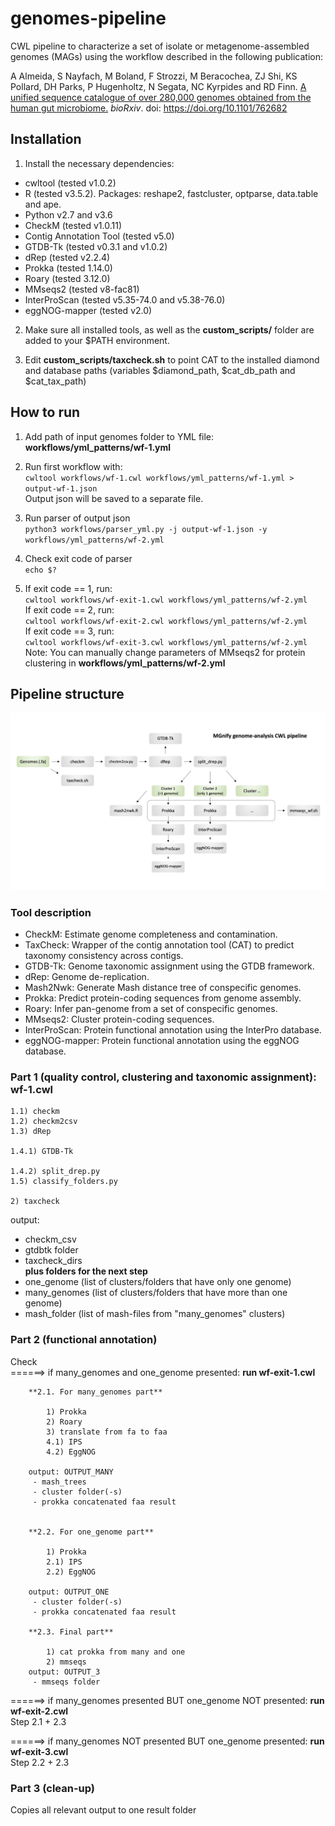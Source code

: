 # genomes-pipeline

CWL pipeline to characterize a set of isolate or metagenome-assembled genomes (MAGs) using the workflow described in the following publication: 

A Almeida, S Nayfach, M Boland, F Strozzi, M Beracochea, ZJ Shi, KS Pollard, DH Parks, P Hugenholtz, N Segata, NC Kyrpides and RD Finn. [A unified sequence catalogue of over 280,000 genomes obtained from the human gut microbiome.](https://www.biorxiv.org/content/10.1101/762682v1) <i>bioRxiv</i>. doi: https://doi.org/10.1101/762682

## Installation

1. Install the necessary dependencies:
- cwltool (tested v1.0.2)
- R (tested v3.5.2). Packages: reshape2, fastcluster, optparse, data.table and ape.
- Python v2.7 and v3.6
- CheckM (tested v1.0.11)
- Contig Annotation Tool (tested v5.0)
- GTDB-Tk (tested v0.3.1 and v1.0.2)
- dRep (tested v2.2.4)
- Prokka (tested 1.14.0)
- Roary (tested 3.12.0)
- MMseqs2 (tested v8-fac81)
- InterProScan (tested v5.35-74.0 and v5.38-76.0)
- eggNOG-mapper (tested v2.0)

2. Make sure all installed tools, as well as the <b>custom_scripts/</b> folder are added to your $PATH environment.

3. Edit <b>custom_scripts/taxcheck.sh</b> to point CAT to the installed diamond and database paths (variables $diamond_path, $cat_db_path and $cat_tax_path)

## How to run

1. Add path of input genomes folder to YML file: <b>workflows/yml_patterns/wf-1.yml</b>

2. Run first workflow with: \
`cwltool workflows/wf-1.cwl workflows/yml_patterns/wf-1.yml > output-wf-1.json` \
Output json will be saved to a separate file.

3. Run parser of output json \
`python3 workflows/parser_yml.py -j output-wf-1.json -y workflows/yml_patterns/wf-2.yml`

4. Check exit code of parser \
`echo $?`

5. If exit code == 1, run: \
`cwltool workflows/wf-exit-1.cwl workflows/yml_patterns/wf-2.yml` \
If exit code == 2, run: \
`cwltool workflows/wf-exit-2.cwl workflows/yml_patterns/wf-2.yml` \
If exit code == 3, run: \
`cwltool workflows/wf-exit-3.cwl workflows/yml_patterns/wf-2.yml` \
Note: You can manually change parameters of MMseqs2 for protein clustering in <b>workflows/yml_patterns/wf-2.yml</b>

## Pipeline structure

![Pipeline overview](cwl_pipeline.png)

### Tool description
- CheckM: Estimate genome completeness and contamination.
- TaxCheck: Wrapper of the contig annotation tool (CAT) to predict taxonomy consistency across contigs.
- GTDB-Tk: Genome taxonomic assignment using the GTDB framework.
- dRep: Genome de-replication.
- Mash2Nwk: Generate Mash distance tree of conspecific genomes.
- Prokka: Predict protein-coding sequences from genome assembly.
- Roary: Infer pan-genome from a set of conspecific genomes.
- MMseqs2: Cluster protein-coding sequences.
- InterProScan: Protein functional annotation using the InterPro database.
- eggNOG-mapper: Protein functional annotation using the eggNOG database.

### Part 1 (quality control, clustering and taxonomic assignment): **wf-1.cwl**

    1.1) checkm 
    1.2) checkm2csv 
    1.3) dRep 

    1.4.1) GTDB-Tk

    1.4.2) split_drep.py
    1.5) classify_folders.py

    2) taxcheck

output: 
 - checkm_csv
 - gtdbtk folder
 - taxcheck_dirs \
**plus folders for the next step**
 - one_genome (list of clusters/folders that have only one genome)
 - many_genomes (list of clusters/folders that have more than one genome)
 - mash_folder (list of mash-files from "many_genomes" clusters)

### Part 2 (functional annotation)
Check \
======> if many_genomes and one_genome presented: **run wf-exit-1.cwl**

        **2.1. For many_genomes part**
            
            1) Prokka
            2) Roary
            3) translate from fa to faa
            4.1) IPS
            4.2) EggNOG
            
        output: OUTPUT_MANY
         - mash_trees
         - cluster folder(-s)
         - prokka concatenated faa result
         
         
        **2.2. For one_genome part** 
        
            1) Prokka
            2.1) IPS
            2.2) EggNOG
            
        output: OUTPUT_ONE
         - cluster folder(-s)
         - prokka concatenated faa result

        **2.3. Final part**   
        
            1) cat prokka from many and one
            2) mmseqs 
        output: OUTPUT_3
         - mmseqs folder
    
======> if many_genomes presented BUT one_genome NOT presented: **run wf-exit-2.cwl**    
Step 2.1 + 2.3

======> if many_genomes NOT presented BUT one_genome presented: **run wf-exit-3.cwl**    
Step 2.2 + 2.3

### Part 3 (clean-up)
Copies all relevant output to one result folder
